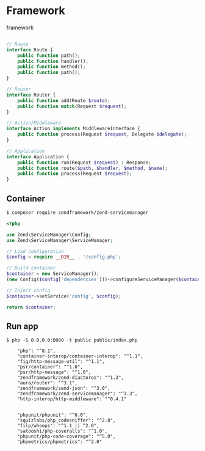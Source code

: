 # Framework
framework


```php

// Route
interface Route {
    public function path();
    public function handler();
    public function method();
    public function path();
}

// Router
interface Router {
    public function add(Route $route);
    public function match(Request $request);
}

// Action/Middleware
interface Action implements MiddlewareInterface {
    public function process(Request $request, Delegate $delegate);
}

// Application
interface Application {
    public function run(Request $request) : Response;
    public function route($path, $handler, $method, $name);
    public function process(Request $request);
}

```


## Container

```bash
$ composer require zendframework/zend-servicemanager
```

```php
<?php

use Zend\ServiceManager\Config;
use Zend\ServiceManager\ServiceManager;

// Load configuration
$config = require __DIR__ . '/config.php';

// Build container
$container = new ServiceManager();
(new Config($config['dependencies']))->configureServiceManager($container);

// Inject config
$container->setService('config', $config);

return $container;

```


## Run app

```
$ php -S 0.0.0.0:8080 -t public public/index.php
```


        "php": "^8.1",
        "container-interop/container-interop": "^1.1",
        "fig/http-message-util": "^1.1",
        "psr/container": "^1.0",
        "psr/http-message": "^1.0",
        "zendframework/zend-diactoros": "^1.3",
        "aura/router": "^3.1",
        "zendframework/zend-json": "^3.0",
        "zendframework/zend-servicemanager": "^3.3",
        "http-interop/http-middleware": "^0.4.1"


        "phpunit/phpunit": "^6.0",
        "squizlabs/php_codesniffer": "^2.8",
        "filp/whoops": "^1.1 || ^2.0",
        "satooshi/php-coveralls": "^1.0",
        "phpunit/php-code-coverage": "^5.0",
        "phpmetrics/phpmetrics": "^2.0"
